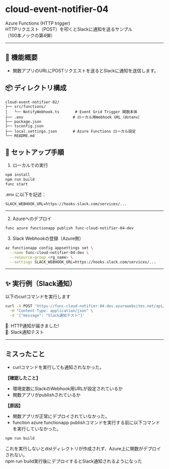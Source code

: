 # cloud-event-notifier-04

Azure Functions (HTTP trigger)  
HTTPリクエスト（POST）を叩くとSlackに通知を送るサンプル  
（100本ノックの第4弾）

---

## 🚀 機能概要

- 関数アプリのURLにPOSTリクエストを送るとSlackに通知を送信します。

## 📦 ディレクトリ構成

```
cloud-event-notifier-02/
├── src/functions/
│   └── NotifyWebhook.ts       # Event Grid Trigger 関数本体
├── .env                      # ローカル用Webhook URL（dotenv）
├── package.json
├── tsconfig.json
├── local.settings.json       # Azure Functions ローカル設定
└── README.md
```

## 🔧 セットアップ手順

1. ローカルでの実行
```bash
npm install
npm run build
func start
```
.env に以下を記述：
```
SLACK_WEBHOOK_URL=https://hooks.slack.com/services/...
```
---
2. Azureへのデプロイ

```bash
func azure functionapp publish func-cloud-notifier-04-dev
```
3. Slack Webhookの登録（Azure側）
```bash
az functionapp config appsettings set \
  --name func-cloud-notifier-04-dev \
  --resource-group <rg_name> \
  --settings SLACK_WEBHOOK_URL=https://hooks.slack.com/services/...
```

---


## ✨ 実行例（Slack通知）

以下のcurlコマンドを実行します
```Bash
curl -X POST 'https://func-cloud-notifier-04-dev.azurewebsites.net/api/NotifyWebhook' \
  -H "Content-Type: application/json" \
  -d '{"message": "Slack通知テスト"}'
```

📨: HTTP通知が届きました!  
📝: Slack通知テスト

---
## ミスったこと
* curlコマンドを実行しても通知されなかった。  

**【確認したこと】**
- 環境変数にSlackのWebhook用URLが設定されているか
- 関数アプリがpublishされているか

**【原因】**
- 関数アプリが正常にデプロイされていなかった。
- function azure functionapp publishコマンドを実行する前に以下コマンドを実行していなかった。
```bash
npm run build
```
これを実行しないとdistディレクトリが作成されず、Azure上に関数がデプロイされない。  
npm run build実行後にデプロイするとSlack通知されるようになった